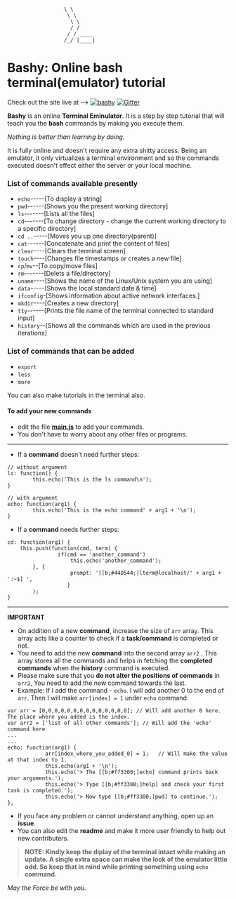 		          
                      \ \           
                       \ \          
                        \ \         
                        / /         
                       / / ____   
                      /_/ |____|  

# Bashy: Online bash terminal(emulator) tutorial

Check out the site live at  -->  [![bashy](https://img.shields.io/badge/webiste-live-brightgreen.svg?style=flat-square)](https://sr6033.github.io/lterm/)	[![Gitter](https://badges.gitter.im/gitterHQ/gitter.svg)](https://gitter.im/lterm/Lobby?utm_source=share-link&utm_medium=link&utm_campaign=share-link)

**Bashy** is an online **Terminal Eminulator**. It is a step by step tutorial that will teach you the **bash** commands by making you execute them. 

*Nothing is better than learning by doing.*

It is fully online and doesn't require any extra shitty access. Being an emulator, it only virtualizes a terminal environment and so the commands executed doesn't effect either the server or your local machine. 

### List of commands available presently

- `echo`-----[To display a string]
- `pwd`------[Shows you the present working directory]
- `ls`-------[Lists all the files]
- `cd`-------[To change directory - change the current working directory to a specific directory]
- `cd ..`-----[Moves you up one directory(parent)]
- `cat`------[Concatenate and print the content of files]
- `clear`----[Clears the terminal screen]
- `touch`----[Changes file timestamps or creates a new file]
- `cp`/`mv`--[To copy/move files]
- `rm`-------[Delets a file/directory]
- `uname`----[Shows the name of the Linux/Unix system you are using]
- `data`-----[Shows the local standard date & time]
- `ifconfig`-[Shows information about active network interfaces.]
- `mkdir`----[Creates a new directory]
- `tty`------[Prints the file name of the terminal connected to standard input]
- `history`--[Shows all the commands which are used in the previous iterations]

### List of commands that can be added

- `export`
- `less`
- `more`

You can also make tutorials in the terminal also.

#### To add your new commands
- edit the file **<a href="https://github.com/sr6033/lterm/blob/master/js/main.js">main.js</a>** to add your commands. 
- You don't have to worry about any other files or programs.

---

- If a **command** doesn't need further steps:

```
// without argument
ls: function() {
        this.echo('This is the ls command\n');
}
```

```
// with argument
echo: function(arg1) {
        this.echo('This is the echo command' + arg1 + '\n');
}
```

- If a **command** needs further steps:

```
cd: function(arg1) {
	this.push(function(cmd, term) {
                if(cmd == 'another_command')
                    this.echo('another_command');
		}, {
                    prompt: '[[b;#44D544;]lterm@localhost/' + arg1 + ':~$] ',
                   }
        );
}
```

---

**IMPORTANT**

- On addition of a new **command**, increase the size of `arr` array. This array acts like a counter to check if a **task/command** is completed or not.
- You need to add the new **command** into the second array `arr2` . This array stores all the commands and helps in fetching the **completed commands** when the **history** command is executed.
- Please make sure that you **do not alter the positions of commands** in `arr2`, You need to add the new command towards the last.
- Example: If I add the command - `echo`. I will add another 0 to the end of `arr`. Then I will make `arr[index] = 1` under `echo` command.
```
var arr = [0,0,0,0,0,0,0,0,0,0,0,0,0,0]; // Will add another 0 here. The place where you added is the index.
var arr2 = ['list of all other commands']; // Will add the 'echo' command here
...
...
echo: function(arg1) {
            arr[index_where_you_added_0] = 1;	// Will make the value at that index to 1. 	
            this.echo(arg1 + '\n');
            this.echo('> The [[b;#ff3300;]echo] command prints back your arguments.');
            this.echo('> Type [[b;#ff3300;]help] and check your first task is completed.');
            this.echo('> Now type [[b;#ff3300;]pwd] to continue.');
},

```
- If you face any problem or cannot understand anything, open up an **issue**.
- You can also edit the **readme** and make it more user friendly to help out new contributers.

> **NOTE: Kindly keep the diplay of the terminal intact while making an update. A single extra space can make the look of the emulator little odd. So keep that in mind while printing something using `echo` command.**


*May the Force be with you.*
